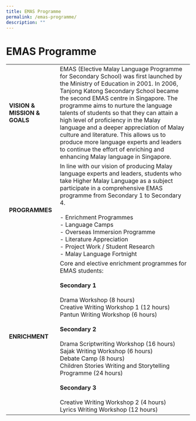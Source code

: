 ```yaml
---
title: EMAS Programme
permalink: /emas-programme/
description: ""
---
```

# EMAS Programme


|                          |                                |
|--------------------------|------------------|
| **VISION & MISSION & GOALS** | EMAS (Elective Malay Language Programme for Secondary School) was first launched by the Ministry of Education in 2001. In 2006, Tanjong Katong Secondary School became the second EMAS centre in Singapore. The programme aims to nurture the language talents of students so that they can attain a high level of proficiency in the Malay language and a deeper appreciation of Malay culture and literature. This allows us to produce more language experts and leaders to continue the effort of enriching and enhancing Malay language in Singapore. |
| **PROGRAMMES**               | In line with our vision of producing Malay language experts and leaders, students who take Higher Malay Language as a subject participate in a comprehensive EMAS programme from Secondary 1 to Secondary 4.<br><br>- Enrichment Programmes<br>- Language Camps<br>- Overseas Immersion Programme<br>- Literature Appreciation<br>- Project Work / Student Research<br>- Malay Language Fortnight                                                                                                                                                                      |
| **ENRICHMENT**               | Core and elective enrichment programmes for EMAS students:<br><br>**Secondary 1**<br><br>Drama Workshop (8 hours)<br>Creative Writing Workshop 1 (12 hours)<br>Pantun Writing Workshop (6 hours)<br><br>**Secondary 2**<br><br>Drama Scriptwriting Workshop (16 hours)<br>Sajak Writing Workshop (6 hours)<br>Debate Camp (8 hours)<br>Children Stories Writing and Storytelling Programme (24 hours)<br><br>**Secondary 3**<br><br>Creative Writing Workshop 2 (4 hours)<br>Lyrics Writing Workshop (12 hours)                                                                            |